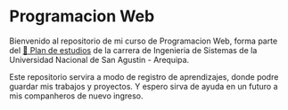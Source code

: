 # Programacion Web
Bienvenido al repositorio de mi curso de Programacion Web, forma parte del [🔗 Plan de estudios](https://fips.unsa.edu.pe/ingenieriadesistemas/wp-content/uploads/sites/2/2020/09/plan_446_2017-En-DUFA-y-actualizado-v4.0-Final.pdf) de la carrera de Ingenieria de Sistemas de la Universidad Nacional de San Agustin - Arequipa.

Este repositorio servira a modo de registro de aprendizajes, donde podre guardar mis trabajos y proyectos. Y espero sirva de ayuda en un futuro a mis companheros de nuevo ingreso.
